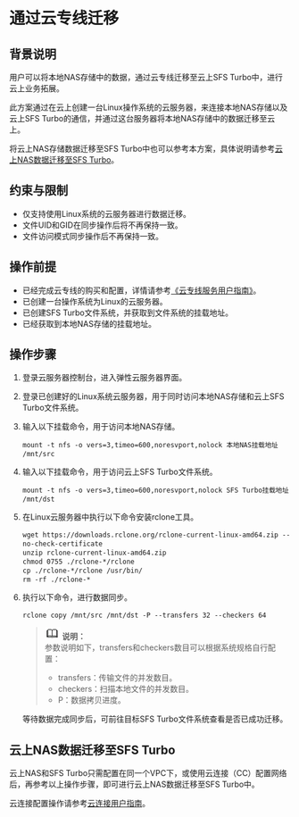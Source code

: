 # 通过云专线迁移<a name="sfs_01_0102"></a>

## 背景说明<a name="section0811310113717"></a>

用户可以将本地NAS存储中的数据，通过云专线迁移至云上SFS Turbo中，进行云上业务拓展。

此方案通过在云上创建一台Linux操作系统的云服务器，来连接本地NAS存储以及云上SFS Turbo的通信，并通过这台服务器将本地NAS存储中的数据迁移至云上。

将云上NAS存储数据迁移至SFS Turbo中也可以参考本方案，具体说明请参考[云上NAS数据迁移至SFS Turbo](#section1305831257)。

## 约束与限制<a name="section196861653151717"></a>

-   仅支持使用Linux系统的云服务器进行数据迁移。
-   文件UID和GID在同步操作后将不再保持一致。
-   文件访问模式同步操作后不再保持一致。

## 操作前提<a name="section1689695774314"></a>

-   已经完成云专线的购买和配置，详情请参考[《云专线服务用户指南》](https://support.huaweicloud.com/qs-dc/dc_03_0003.html)。
-   已创建一台操作系统为Linux的云服务器。
-   已创建SFS Turbo文件系统，并获取到文件系统的挂载地址。
-   已经获取到本地NAS存储的挂载地址。

## 操作步骤<a name="section1987621421114"></a>

1.  登录云服务器控制台，进入弹性云服务器界面。
2.  登录已创建好的Linux系统云服务器，用于同时访问本地NAS存储和云上SFS Turbo文件系统。
3.  输入以下挂载命令，用于访问本地NAS存储。

    ```
    mount -t nfs -o vers=3,timeo=600,noresvport,nolock 本地NAS挂载地址 /mnt/src
    ```

4.  输入以下挂载命令，用于访问云上SFS Turbo文件系统。

    ```
    mount -t nfs -o vers=3,timeo=600,noresvport,nolock SFS Turbo挂载地址 /mnt/dst 
    ```

5.  在Linux云服务器中执行以下命令安装rclone工具。

    ```
    wget https://downloads.rclone.org/rclone-current-linux-amd64.zip --no-check-certificate
    unzip rclone-current-linux-amd64.zip
    chmod 0755 ./rclone-*/rclone
    cp ./rclone-*/rclone /usr/bin/
    rm -rf ./rclone-*
    ```

6.  执行以下命令，进行数据同步。

    ```
    rclone copy /mnt/src /mnt/dst -P --transfers 32 --checkers 64
    ```

    >![](public_sys-resources/icon-note.gif) **说明：**   
    >参数说明如下，transfers和checkers数目可以根据系统规格自行配置：  
    >-   transfers：传输文件的并发数目。  
    >-   checkers：扫描本地文件的并发数目。  
    >-   P：数据拷贝进度。  

    等待数据完成同步后，可前往目标SFS Turbo文件系统查看是否已成功迁移。


## 云上NAS数据迁移至SFS Turbo<a name="section1305831257"></a>

云上NAS和SFS Turbo只需配置在同一个VPC下，或使用云连接（CC）配置网络后，再参考以上操作步骤，即可进行云上NAS数据迁移至SFS Turbo中。

云连接配置操作请参考[云连接用户指南](https://support.huaweicloud.com/qs-cc/cc_02_0101.html)。

